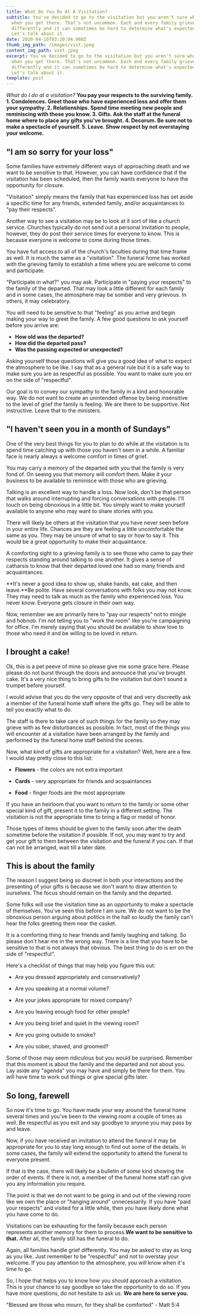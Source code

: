 ```yaml
---
title: What Do You Do At A Visitation?
subtitle: You've decided to go to the visitation but you aren't sure what to do
  when you get there. That's not uncommon. Each and every family grieves
  differently and it can sometimes be hard to determine what's expected of you.
  Let's talk about it.
date: 2020-04-16T03:20:04.980Z
thumb_img_path: /images/vist.jpeg
content_img_path: vist.jpeg
excerpt: You've decided to go to the visitation but you aren't sure what to do
  when you get there. That's not uncommon. Each and every family grieves
  differently and it can sometimes be hard to determine what's expected of you.
  Let's talk about it.
template: post
---
```

*What do I do at a visitation?* **You pay your respects to the surviving family. 1. Condolences. Greet those who have experienced loss and offer them your sympathy. 2. Relationships. Spend time meeting new people and reminiscing with those you know. 3. Gifts. Ask the staff at the funeral home where to place any gifts you've brought. 4. Decorum. Be sure not to make a spectacle of yourself. 5. Leave. Show respect by not overstaying your welcome.**





## **"I am so sorry for your loss"**

Some families have extremely different ways of approaching death and we want to be sensitive to that. However, you can have confidence that if the visitation has been scheduled, then the family wants everyone to have the opportunity for closure.





"Visitation" simply means the family that has experienced loss has set aside a specific time for any friends, extended family, and/or acquaintances to "pay their respects".





Another way to see a visitation may be to look at it sort of like a church service. Churches typically do not send out a personal invitation to people, however, they do post their service times for everyone to know. This is because everyone is welcome to come during those times.





You have full access to all of the church's faculties during that time frame as well. It is much the same as a "visitation". The funeral home has worked with the grieving family to establish a time where you are welcome to come and participate.





"Participate in what?" you may ask. Participate in "paying your respects" to the family of the departed. That may look a little different for each family and in some cases, the atmosphere may be somber and very grievous. In others, it may celebratory.





You will need to be sensitive to that "feeling" as you arrive and begin making your way to greet the family. A few good questions to ask yourself before you arrive are:



* **How old was the departed?**
* **How did the departed pass?**
* **Was the passing expected or unexpected?**



Asking yourself those questions will give you a good idea of what to expect the atmosphere to be like. I say that as a general rule but it is a safe way to make sure you are as respectful as possible. You want to make sure you err on the side of "respectful".



Our goal is to convey our sympathy to the family in a kind and honorable way. We do not want to create an unintended offense by being insensitive to the level of grief the family is feeling. We are there to be supportive. Not instructive. Leave that to the ministers.







## **"I haven't seen you in a month of Sundays"**

One of the very best things for you to plan to do while at the visitation is to spend time catching up with those you haven't seen in a while. A familiar face is nearly always a welcome comfort in times of grief.



You may carry a memory of the departed with you that the family is very fond of. On seeing you that memory will comfort them. Make it your business to be available to reminisce with those who are grieving.





Talking is an excellent way to handle a loss. Now look, don't be that person that walks around interrupting and forcing conversations with people. I'll touch on being obnoxious in a little bit. You simply want to make yourself available to anyone who may want to share stories with you.





There will likely be others at the visitation that you have never seen before in your entire life. Chances are they are feeling a little uncomfortable the same as you. They may be unsure of what to say or how to say it. This would be a great opportunity to make their acquaintance.





A comforting sight to a grieving family is to see those who came to pay their respects standing around talking to one another. It gives a sense of catharsis to know that their departed loved one had so many friends and acquaintances.





**It's never a good idea to show up, shake hands, eat cake, and then leave.**Be polite. Have several conversations with folks you may not know. They may need to talk as much as the family who experienced loss. You never know. Everyone gets closure in their own way.



Now, remember we are primarily here to "pay our respects" not to mingle and hobnob. I'm not telling you to "work the room" like you're campaigning for office. I'm merely saying that you should be available to show love to those who need it and be willing to be loved in return.





## **I brought a cake!**



Ok, this is a pet peeve of mine so please give me some grace here. Please please do not burst through the doors and announce that you've brought cake. It's a very nice thing to bring gifts to the visitation but don't sound a trumpet before yourself.





I would advise that you do the very opposite of that and very discreetly ask a member of the funeral home staff where the gifts go. They will be able to tell you exactly what to do.



The staff is there to take care of such things for the family so they may grieve with as few disturbances as possible. In fact, most of the things you will encounter at a visitation have been arranged by the family and performed by the funeral home staff behind the scenes.





Now, what kind of gifts are appropriate for a visitation? Well, here are a few. I would stay pretty close to this list:

* **Flowers** - the colors are not extra important



* **Cards** - very appropriate for friends and acquaintances
* **Food** - finger foods are the most appropriate



If you have an heirloom that you want to return to the family or some other special kind of gift, present it to the family in a different setting. The visitation is not the appropriate time to bring a flag or medal of honor.





Those types of items should be given to the family soon after the death sometime before the visitation if possible. If not, you may want to try and get your gift to them between the visitation and the funeral if you can. If that can not be arranged, wait till a later date.





## **This is about the family**

The reason I suggest being so discreet in both your interactions and the presenting of your gifts is because we don't want to draw attention to ourselves. The focus should remain on the family and the departed.



Some folks will use the visitation time as an opportunity to make a spectacle of themselves. You've seen this before I am sure. We do not want to be the obnoxious person arguing about politics in the hall so loudly the family can't hear the folks greeting them near the casket.





It is a comforting thing to hear friends and family laughing and talking. So please don't hear me in the wrong way. There is a line that you have to be sensitive to that is not always that obvious. The best thing to do is err on the side of "respectful".



Here's a checklist of things that may help you figure this out:



* Are you dressed appropriately and conservatively?



* Are you speaking at a normal volume?
* Are your jokes appropriate for mixed company?
* Are you leaving enough food for other people?
* Are you being brief and quiet in the viewing room?
* Are you going outside to smoke?
* Are you sober, shaved, and groomed?



Some of those may seem ridiculous but you would be surprised. Remember that this moment is about the family and the departed and not about you. Lay aside any "agenda" you may have and simply be there for them. You will have time to work out things or give special gifts later.





## **So long, farewell**

So now it's time to go. You have made your way around the funeral home several times and you've been to the viewing room a couple of times as well. Be respectful as you exit and say goodbye to anyone you may pass by and leave.





Now, if you have received an invitation to attend the funeral it may be appropriate for you to stay long enough to find out some of the details. In some cases, the family will extend the opportunity to attend the funeral to everyone present.





If that is the case, there will likely be a bulletin of some kind showing the order of events. If there is not, a member of the funeral home staff can give you any information you require.





The point is that we do not want to be going in and out of the viewing room like we own the place or "hanging around" unnecessarily. If you have "paid your respects" and visited for a little while, then you have likely done what you have come to do.





Visitations can be exhausting for the family because each person represents another memory for them to process.**We want to be sensitive to that.** After all, the family still has the funeral to do.



Again, all families handle grief differently. You may be asked to stay as long as you like. Just remember to be "respectful" and not to overstay your welcome. If you pay attention to the atmosphere, you will know when it's time to go.





So, I hope that helps you to know how you should approach a visitation. This is your chance to say goodbye so take the opportunity to do so. If you have more questions, do not hesitate to ask us. **We are here to serve you.**



"Blessed are those who mourn, for they shall be comforted" - Matt 5:4